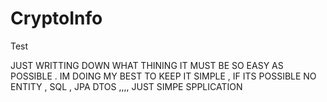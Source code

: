 # CryptoInfo
Test

JUST WRITTING DOWN WHAT THINING 
IT MUST BE SO EASY AS POSSIBLE . IM DOING MY BEST TO KEEP IT SIMPLE , IF ITS POSSIBLE NO ENTITY , SQL , JPA DTOS ,,,, JUST SIMPE SPPLICATION
